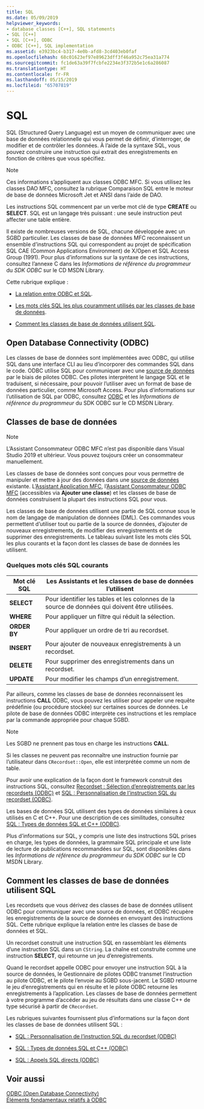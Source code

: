 ```yaml
---
title: SQL
ms.date: 05/09/2019
helpviewer_keywords:
- database classes [C++], SQL statements
- SQL [C++]
- SQL [C++], ODBC
- ODBC [C++], SQL implementation
ms.assetid: e3923bc4-b317-4e0b-afd8-3cd403eb0faf
ms.openlocfilehash: 68c01623ef97e89623dff3f46a952c75ea31a774
ms.sourcegitcommit: fc1de63a39f7fcbfe2234e3f372b5e1c6a286087
ms.translationtype: HT
ms.contentlocale: fr-FR
ms.lasthandoff: 05/15/2019
ms.locfileid: "65707819"
---
```

# <a name="sql"></a>SQL

SQL (Structured Query Language) est un moyen de communiquer avec une base de données relationnelle qui vous permet de définir, d’interroger, de modifier et de contrôler les données. À l’aide de la syntaxe SQL, vous pouvez construire une instruction qui extrait des enregistrements en fonction de critères que vous spécifiez.

> [!NOTE]
>  Ces informations s’appliquent aux classes ODBC MFC. Si vous utilisez les classes DAO MFC, consultez la rubrique Comparaison SQL entre le moteur de base de données Microsoft Jet et ANSI dans l’aide de DAO.

Les instructions SQL commencent par un verbe mot clé de type **CREATE** ou **SELECT**. SQL est un langage très puissant : une seule instruction peut affecter une table entière.

Il existe de nombreuses versions de SQL, chacune développée avec un SGBD particulier. Les classes de base de données MFC reconnaissent un ensemble d’instructions SQL qui correspondent au projet de spécification SQL CAE (Common Applications Environment) de X/Open et SQL Access Group (1991). Pour plus d’informations sur la syntaxe de ces instructions, consultez l’annexe C dans les *Informations de référence du programmeur* du *SDK ODBC* sur le CD MSDN Library.

Cette rubrique explique :

- [La relation entre ODBC et SQL](#_core_open_database_connectivity_.28.odbc.29).

- [Les mots clés SQL les plus couramment utilisés par les classes de base de données](#_core_the_database_classes).

- [Comment les classes de base de données utilisent SQL](#_core_how_the_database_classes_use_sql).

##  <a name="_core_open_database_connectivity_.28.odbc.29"></a> Open Database Connectivity (ODBC)

Les classes de base de données sont implémentées avec ODBC, qui utilise SQL dans une interface CLI au lieu d’incorporer des commandes SQL dans le code. ODBC utilise SQL pour communiquer avec une [source de données](../../data/odbc/data-source-odbc.md) par le biais de pilotes ODBC. Ces pilotes interprètent le langage SQL et le traduisent, si nécessaire, pour pouvoir l’utiliser avec un format de base de données particulier, comme Microsoft Access. Pour plus d’informations sur l’utilisation de SQL par ODBC, consultez [ODBC](../../data/odbc/odbc-basics.md) et les *Informations de référence du programmeur* du SDK ODBC sur le CD MSDN Library.

##  <a name="_core_the_database_classes"></a> Classes de base de données

> [!NOTE] 
> L’Assistant Consommateur ODBC MFC n’est pas disponible dans Visual Studio 2019 et ultérieur. Vous pouvez toujours créer un consommateur manuellement.

Les classes de base de données sont conçues pour vous permettre de manipuler et mettre à jour des données dans une [source de données](../../data/odbc/data-source-odbc.md) existante. L’[Assistant Application MFC](../../mfc/reference/database-support-mfc-application-wizard.md), l’[Assistant Consommateur ODBC MFC](../../mfc/reference/adding-an-mfc-odbc-consumer.md) (accessibles via **Ajouter une classe**) et les classes de base de données construisent la plupart des instructions SQL pour vous.

Les classes de base de données utilisent une partie de SQL connue sous le nom de langage de manipulation de données (DML). Ces commandes vous permettent d’utiliser tout ou partie de la source de données, d’ajouter de nouveaux enregistrements, de modifier des enregistrements et de supprimer des enregistrements. Le tableau suivant liste les mots clés SQL les plus courants et la façon dont les classes de base de données les utilisent.

### <a name="some-common-sql-keywords"></a>Quelques mots clés SQL courants

|Mot clé SQL|Les Assistants et les classes de base de données l’utilisent|
|-----------------|---------------------------------------------|
|**SELECT**|Pour identifier les tables et les colonnes de la source de données qui doivent être utilisées.|
|**WHERE**|Pour appliquer un filtre qui réduit la sélection.|
|**ORDER BY**|Pour appliquer un ordre de tri au recordset.|
|**INSERT**|Pour ajouter de nouveaux enregistrements à un recordset.|
|**DELETE**|Pour supprimer des enregistrements dans un recordset.|
|**UPDATE**|Pour modifier les champs d’un enregistrement.|

Par ailleurs, comme les classes de base de données reconnaissent les instructions **CALL** ODBC, vous pouvez les utiliser pour appeler une requête prédéfinie (ou procédure stockée) sur certaines sources de données. Le pilote de base de données ODBC interprète ces instructions et les remplace par la commande appropriée pour chaque SGBD.

> [!NOTE]
>  Les SGBD ne prennent pas tous en charge les instructions **CALL**.

Si les classes ne peuvent pas reconnaître une instruction fournie par l’utilisateur dans `CRecordset::Open`, elle est interprétée comme un nom de table.

Pour avoir une explication de la façon dont le framework construit des instructions SQL, consultez [Recordset : Sélection d’enregistrements par les recordsets (ODBC)](../../data/odbc/recordset-how-recordsets-select-records-odbc.md) et [SQL : Personnalisation de l’instruction SQL du recordset (ODBC)](../../data/odbc/sql-customizing-your-recordsets-sql-statement-odbc.md).

Les bases de données SQL utilisent des types de données similaires à ceux utilisés en C et C++. Pour une description de ces similitudes, consultez [SQL : Types de données SQL et C++ (ODBC)](../../data/odbc/sql-sql-and-cpp-data-types-odbc.md).

Plus d’informations sur SQL, y compris une liste des instructions SQL prises en charge, les types de données, la grammaire SQL principale et une liste de lecture de publications recommandées sur SQL, sont disponibles dans les *Informations de référence du programmeur* du *SDK ODBC* sur le CD MSDN Library.

##  <a name="_core_how_the_database_classes_use_sql"></a> Comment les classes de base de données utilisent SQL

Les recordsets que vous dérivez des classes de base de données utilisent ODBC pour communiquer avec une source de données, et ODBC récupère les enregistrements de la source de données en envoyant des instructions SQL. Cette rubrique explique la relation entre les classes de base de données et SQL.

Un recordset construit une instruction SQL en rassemblant les éléments d’une instruction SQL dans un `CString`. La chaîne est construite comme une instruction **SELECT**, qui retourne un jeu d’enregistrements.

Quand le recordset appelle ODBC pour envoyer une instruction SQL à la source de données, le Gestionnaire de pilotes ODBC transmet l’instruction au pilote ODBC, et le pilote l’envoie au SGBD sous-jacent. Le SGBD retourne le jeu d’enregistrements qui en résulte et le pilote ODBC retourne les enregistrements à l’application. Les classes de base de données permettent à votre programme d’accéder au jeu de résultats dans une classe C++ de type sécurisé à partir de `CRecordset`.

Les rubriques suivantes fournissent plus d’informations sur la façon dont les classes de base de données utilisent SQL :

- [SQL : Personnalisation de l’instruction SQL du recordset (ODBC)](../../data/odbc/sql-customizing-your-recordsets-sql-statement-odbc.md)

- [SQL : Types de données SQL et C++ (ODBC)](../../data/odbc/sql-sql-and-cpp-data-types-odbc.md)

- [SQL : Appels SQL directs (ODBC)](../../data/odbc/sql-making-direct-sql-calls-odbc.md)

## <a name="see-also"></a>Voir aussi

[ODBC (Open Database Connectivity)](../../data/odbc/open-database-connectivity-odbc.md)<br/>
[Éléments fondamentaux relatifs à ODBC](../../data/odbc/odbc-basics.md)